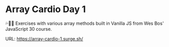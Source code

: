 # Array Cardio Day 1

💦🚴‍♂️ Exercises with various array methods built in Vanilla JS from Wes Bos' JavaScript 30 course.

URL: https://array-cardio-1.surge.sh/